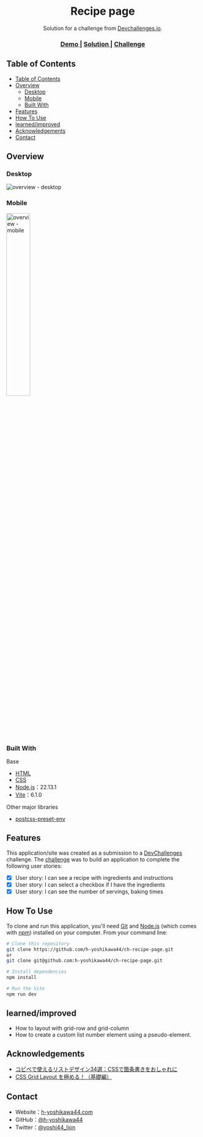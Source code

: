 <!-- Please update value in the {}  -->

<h1 align="center">Recipe page</h1>

<div align="center">
   Solution for a challenge from  <a href="http://legacy.devchallenges.io" target="_blank">Devchallenges.io</a>.
</div>

<div align="center">
  <h3>
    <a href="https://h-yoshikawa44.github.io/ch-recipe-page/">
      Demo
    </a>
    <span> | </span>
    <a href="https://legacy.devchallenges.io/solutions/SUwASJDgXBoBuZqxRxk7">
      Solution
    </a>
    <span> | </span>
    <a href="https://legacy.devchallenges.io/challenges/OEKdUZ6xs0h99C38XVht">
      Challenge
    </a>
  </h3>
</div>

<!-- TABLE OF CONTENTS -->

## Table of Contents

- [Table of Contents](#table-of-contents)
- [Overview](#overview)
  - [Desktop](#desktop)
  - [Mobile](#mobile)
  - [Built With](#built-with)
- [Features](#features)
- [How To Use](#how-to-use)
- [learned/improved](#learnedimproved)
- [Acknowledgements](#acknowledgements)
- [Contact](#contact)

<!-- OVERVIEW -->

## Overview
### Desktop
![overview - desktop](/screenshots/desktop.png)

### Mobile
<img src="/screenshots/mobile.png" alt="overview - mobile" width="35%">

### Built With

<!-- This section should list any major frameworks that you built your project using. Here are a few examples.-->

Base
- [HTML](https://developer.mozilla.org/ja/docs/Web/HTML)
- [CSS](https://developer.mozilla.org/ja/docs/Web/CSS)
- [Node.js](https://nodejs.org/)：22.13.1
- [Vite](https://ja.vitejs.dev/)：6.1.0

Other major libraries
- [postcss-preset-env](https://github.com/csstools/postcss-plugins/tree/main/plugin-packs/postcss-preset-env)

## Features

<!-- List the features of your application or follow the template. Don't share the figma file here :) -->

This application/site was created as a submission to a [DevChallenges](https://legacy.devchallenges.io/challenges) challenge. The [challenge](https://legacy.devchallenges.io/challenges/TtUjDt19eIHxNQ4n5jps) was to build an application to complete the following user stories:

- [x] User story: I can see a recipe with ingredients and instructions
- [x] User story: I can select a checkbox if I have the ingredients
- [x] User story: I can see the number of servings, baking times

## How To Use

To clone and run this application, you'll need [Git](https://git-scm.com/) and [Node.js](https://nodejs.org/en/download/) (which comes with [npm](https://www.npmjs.com/)) installed on your computer. From your command line:

```bash
# Clone this repository
git clone https://github.com/h-yoshikawa44/ch-recipe-page.git
or
git clone git@github.com:h-yoshikawa44/ch-recipe-page.git

# Install dependencies
npm install

# Run the Vite
npm run dev
```

## learned/improved
- How to layout with grid-row and grid-column
- How to create a custom list number element using a pseudo-element.

## Acknowledgements

<!-- This section should list any articles or add-ons/plugins that helps you to complete the project. This is optional but it will help you in the future. For exmpale -->

- [コピペで使えるリストデザイン34選：CSSで箇条書きをおしゃれに](https://saruwakakun.com/html-css/reference/ul-ol-li-design)
- [CSS Grid Layout を極める！（基礎編）](https://qiita.com/kura07/items/e633b35e33e43240d363)

## Contact

- Website：[h-yoshikawa44.com](https://h-yoshikawa44.com)
- GitHub：[@h-yoshikawa44](https://github.com/h-yoshikawa44)
- Twitter：[@yoshi44_lion](https://twitter.com/yoshi44_lion)
